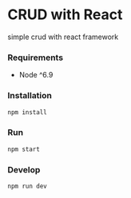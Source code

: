 # CRUD with React
simple crud with react framework

### Requirements
* Node ^6.9

### Installation
```bash
npm install
```

### Run
```bash
npm start
```

### Develop
```bash
npm run dev
```
